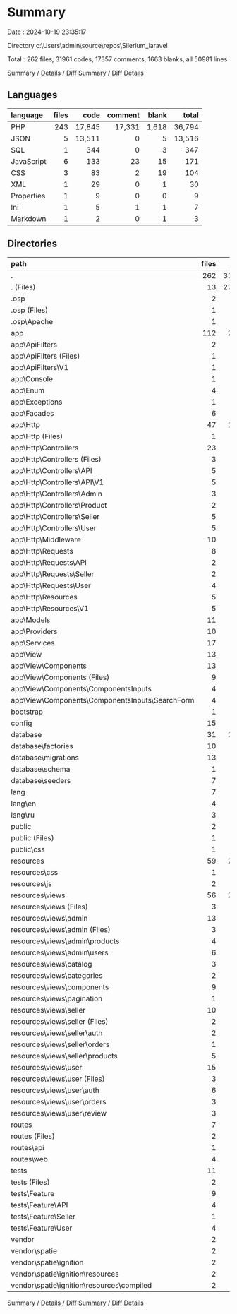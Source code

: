 # Summary

Date : 2024-10-19 23:35:17

Directory c:\\Users\\admin\\source\\repos\\Silerium_laravel

Total : 262 files,  31961 codes, 17357 comments, 1663 blanks, all 50981 lines

Summary / [Details](details.md) / [Diff Summary](diff.md) / [Diff Details](diff-details.md)

## Languages
| language | files | code | comment | blank | total |
| :--- | ---: | ---: | ---: | ---: | ---: |
| PHP | 243 | 17,845 | 17,331 | 1,618 | 36,794 |
| JSON | 5 | 13,511 | 0 | 5 | 13,516 |
| SQL | 1 | 344 | 0 | 3 | 347 |
| JavaScript | 6 | 133 | 23 | 15 | 171 |
| CSS | 3 | 83 | 2 | 19 | 104 |
| XML | 1 | 29 | 0 | 1 | 30 |
| Properties | 1 | 9 | 0 | 0 | 9 |
| Ini | 1 | 5 | 1 | 1 | 7 |
| Markdown | 1 | 2 | 0 | 1 | 3 |

## Directories
| path | files | code | comment | blank | total |
| :--- | ---: | ---: | ---: | ---: | ---: |
| . | 262 | 31,961 | 17,357 | 1,663 | 50,981 |
| . (Files) | 13 | 22,977 | 15,474 | 373 | 38,824 |
| .osp | 2 | 14 | 1 | 1 | 16 |
| .osp (Files) | 1 | 5 | 1 | 1 | 7 |
| .osp\\Apache | 1 | 9 | 0 | 0 | 9 |
| app | 112 | 2,952 | 687 | 550 | 4,189 |
| app\\ApiFilters | 2 | 53 | 0 | 12 | 65 |
| app\\ApiFilters (Files) | 1 | 9 | 0 | 4 | 13 |
| app\\ApiFilters\\V1 | 1 | 44 | 0 | 8 | 52 |
| app\\Console | 1 | 15 | 12 | 6 | 33 |
| app\\Enum | 4 | 43 | 0 | 4 | 47 |
| app\\Exceptions | 1 | 21 | 23 | 7 | 51 |
| app\\Facades | 6 | 60 | 0 | 17 | 77 |
| app\\Http | 47 | 1,359 | 269 | 219 | 1,847 |
| app\\Http (Files) | 1 | 41 | 21 | 7 | 69 |
| app\\Http\\Controllers | 23 | 950 | 68 | 109 | 1,127 |
| app\\Http\\Controllers (Files) | 3 | 30 | 0 | 12 | 42 |
| app\\Http\\Controllers\\API | 5 | 195 | 66 | 30 | 291 |
| app\\Http\\Controllers\\API\\V1 | 5 | 195 | 66 | 30 | 291 |
| app\\Http\\Controllers\\Admin | 3 | 188 | 0 | 13 | 201 |
| app\\Http\\Controllers\\Product | 2 | 70 | 0 | 7 | 77 |
| app\\Http\\Controllers\\Seller | 5 | 159 | 2 | 20 | 181 |
| app\\Http\\Controllers\\User | 5 | 308 | 0 | 27 | 335 |
| app\\Http\\Middleware | 10 | 124 | 70 | 43 | 237 |
| app\\Http\\Requests | 8 | 182 | 80 | 40 | 302 |
| app\\Http\\Requests\\API | 2 | 39 | 20 | 10 | 69 |
| app\\Http\\Requests\\Seller | 2 | 39 | 20 | 10 | 69 |
| app\\Http\\Requests\\User | 4 | 104 | 40 | 20 | 164 |
| app\\Http\\Resources | 5 | 62 | 30 | 20 | 112 |
| app\\Http\\Resources\\V1 | 5 | 62 | 30 | 20 | 112 |
| app\\Models | 11 | 385 | 53 | 80 | 518 |
| app\\Providers | 10 | 218 | 112 | 56 | 386 |
| app\\Services | 17 | 569 | 135 | 91 | 795 |
| app\\View | 13 | 229 | 83 | 58 | 370 |
| app\\View\\Components | 13 | 229 | 83 | 58 | 370 |
| app\\View\\Components (Files) | 9 | 161 | 83 | 46 | 290 |
| app\\View\\Components\\ComponentsInputs | 4 | 68 | 0 | 12 | 80 |
| app\\View\\Components\\ComponentsInputs\\SearchForm | 4 | 68 | 0 | 12 | 80 |
| bootstrap | 1 | 17 | 30 | 9 | 56 |
| config | 15 | 580 | 718 | 250 | 1,548 |
| database | 31 | 1,037 | 251 | 124 | 1,412 |
| database\\factories | 10 | 218 | 85 | 41 | 344 |
| database\\migrations | 13 | 333 | 130 | 52 | 515 |
| database\\schema | 1 | 344 | 0 | 3 | 347 |
| database\\seeders | 7 | 142 | 36 | 28 | 206 |
| lang | 7 | 685 | 60 | 33 | 778 |
| lang\\en | 4 | 165 | 60 | 24 | 249 |
| lang\\ru | 3 | 520 | 0 | 9 | 529 |
| public | 2 | 94 | 30 | 31 | 155 |
| public (Files) | 1 | 14 | 30 | 12 | 56 |
| public\\css | 1 | 80 | 0 | 19 | 99 |
| resources | 59 | 2,964 | 24 | 122 | 3,110 |
| resources\\css | 1 | 2 | 0 | 0 | 2 |
| resources\\js | 2 | 13 | 23 | 8 | 44 |
| resources\\views | 56 | 2,949 | 1 | 114 | 3,064 |
| resources\\views (Files) | 3 | 113 | 0 | 3 | 116 |
| resources\\views\\admin | 13 | 666 | 0 | 23 | 689 |
| resources\\views\\admin (Files) | 3 | 107 | 0 | 5 | 112 |
| resources\\views\\admin\\products | 4 | 310 | 0 | 5 | 315 |
| resources\\views\\admin\\users | 6 | 249 | 0 | 13 | 262 |
| resources\\views\\catalog | 3 | 253 | 1 | 13 | 267 |
| resources\\views\\categories | 2 | 55 | 0 | 4 | 59 |
| resources\\views\\components | 9 | 535 | 0 | 26 | 561 |
| resources\\views\\pagination | 1 | 49 | 0 | 4 | 53 |
| resources\\views\\seller | 10 | 462 | 0 | 14 | 476 |
| resources\\views\\seller (Files) | 2 | 17 | 0 | 0 | 17 |
| resources\\views\\seller\\auth | 2 | 100 | 0 | 3 | 103 |
| resources\\views\\seller\\orders | 1 | 2 | 0 | 1 | 3 |
| resources\\views\\seller\\products | 5 | 343 | 0 | 10 | 353 |
| resources\\views\\user | 15 | 816 | 0 | 27 | 843 |
| resources\\views\\user (Files) | 3 | 272 | 0 | 8 | 280 |
| resources\\views\\user\\auth | 6 | 266 | 0 | 12 | 278 |
| resources\\views\\user\\orders | 3 | 109 | 0 | 5 | 114 |
| resources\\views\\user\\review | 3 | 169 | 0 | 2 | 171 |
| routes | 7 | 148 | 40 | 28 | 216 |
| routes (Files) | 2 | 11 | 20 | 8 | 39 |
| routes\\api | 1 | 26 | 10 | 4 | 40 |
| routes\\web | 4 | 111 | 10 | 16 | 137 |
| tests | 11 | 486 | 40 | 141 | 667 |
| tests (Files) | 2 | 20 | 5 | 11 | 36 |
| tests\\Feature | 9 | 466 | 35 | 130 | 631 |
| tests\\Feature\\API | 4 | 210 | 20 | 55 | 285 |
| tests\\Feature\\Seller | 1 | 38 | 5 | 13 | 56 |
| tests\\Feature\\User | 4 | 218 | 10 | 62 | 290 |
| vendor | 2 | 7 | 2 | 1 | 10 |
| vendor\\spatie | 2 | 7 | 2 | 1 | 10 |
| vendor\\spatie\\ignition | 2 | 7 | 2 | 1 | 10 |
| vendor\\spatie\\ignition\\resources | 2 | 7 | 2 | 1 | 10 |
| vendor\\spatie\\ignition\\resources\\compiled | 2 | 7 | 2 | 1 | 10 |

Summary / [Details](details.md) / [Diff Summary](diff.md) / [Diff Details](diff-details.md)